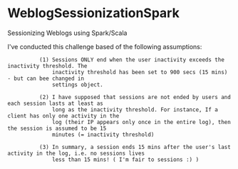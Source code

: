# WeblogSessionizationSpark
Sessionizing Weblogs using Spark/Scala

I've conducted this challenge based of the following assumptions:

              (1) Sessions ONLY end when the user inactivity exceeds the inactivity threshold. The
                  inactivity threshold has been set to 900 secs (15 mins) - but can bee changed in
                  settings object.
                  
              (2) I have supposed that sessions are not ended by users and each session lasts at least as
                  long as the inactivity threshold. For instance, If a client has only one activity in the
                  log (their IP appears only once in the entire log), then the session is assumed to be 15
                  minutes (= inactivity threshold)
                  
              (3) In summary, a session ends 15 mins after the user's last activity in the log, i.e. no sessions lives
                  less than 15 mins! ( I'm fair to sessions :) )
                  
  
  

